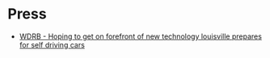 # Press

* [WDRB - Hoping to get on forefront of new technology louisville prepares for self driving cars](http://www.wdrb.com/story/38312611/hoping-to-get-on-forefront-of-new-technology-louisville-prepares-for-self-driving-cars)

